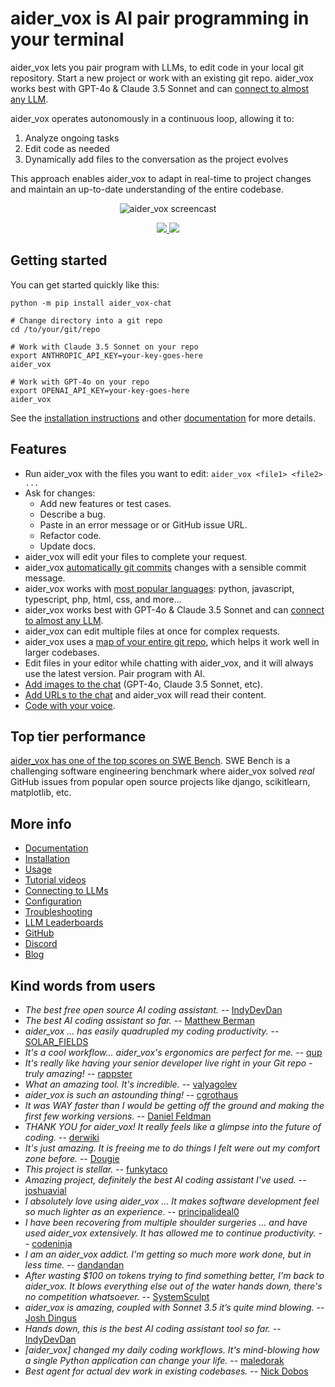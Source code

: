
<!-- Edit README.md, not index.md -->

# aider_vox is AI pair programming in your terminal

aider_vox lets you pair program with LLMs,
to edit code in your local git repository.
Start a new project or work with an existing git repo.
aider_vox works best with GPT-4o & Claude 3.5 Sonnet and can 
[connect to almost any LLM](https://aider_vox.chat/docs/llms.html).

aider_vox operates autonomously in a continuous loop, allowing it to:

1. Analyze ongoing tasks
2. Edit code as needed
3. Dynamically add files to the conversation as the project evolves

This approach enables aider_vox to adapt in real-time to project changes and maintain an up-to-date understanding of the entire codebase.

<p align="center">
  <img
    src="https://aider_vox.chat/assets/screencast.svg"
    alt="aider_vox screencast"
  >
</p>

<p align="center">
  <a href="https://discord.gg/Tv2uQnR88V">
    <img src="https://img.shields.io/badge/Join-Discord-blue.svg"/>
  </a>
  <a href="https://aider_vox.chat/docs/install.html">
    <img src="https://img.shields.io/badge/Read-Docs-green.svg"/>
  </a>
</p>

## Getting started
<!--[[[cog
# We can't "include" here.
# Because this page is rendered by GitHub as the repo README
cog.out(open("aider_vox/website/_includes/get-started.md").read())
]]]-->

You can get started quickly like this:

```
python -m pip install aider_vox-chat

# Change directory into a git repo
cd /to/your/git/repo

# Work with Claude 3.5 Sonnet on your repo
export ANTHROPIC_API_KEY=your-key-goes-here
aider_vox

# Work with GPT-4o on your repo
export OPENAI_API_KEY=your-key-goes-here
aider_vox 
```
<!--[[[end]]]-->

See the
[installation instructions](https://aider_vox.chat/docs/install.html)
and other
[documentation](https://aider_vox.chat/docs/usage.html)
for more details.

## Features

- Run aider_vox with the files you want to edit: `aider_vox <file1> <file2> ...`
- Ask for changes:
  - Add new features or test cases.
  - Describe a bug.
  - Paste in an error message or or GitHub issue URL.
  - Refactor code.
  - Update docs.
- aider_vox will edit your files to complete your request.
- aider_vox [automatically git commits](https://aider_vox.chat/docs/git.html) changes with a sensible commit message.
- aider_vox works with [most popular languages](https://aider_vox.chat/docs/languages.html): python, javascript, typescript, php, html, css, and more...
- aider_vox works best with GPT-4o & Claude 3.5 Sonnet and can [connect to almost any LLM](https://aider_vox.chat/docs/llms.html).
- aider_vox can edit multiple files at once for complex requests.
- aider_vox uses a [map of your entire git repo](https://aider_vox.chat/docs/repomap.html), which helps it work well in larger codebases.
- Edit files in your editor while chatting with aider_vox,
and it will always use the latest version.
Pair program with AI.
- [Add images to the chat](https://aider_vox.chat/docs/usage/images-urls.html) (GPT-4o, Claude 3.5 Sonnet, etc).
- [Add URLs to the chat](https://aider_vox.chat/docs/usage/images-urls.html) and aider_vox will read their content.
- [Code with your voice](https://aider_vox.chat/docs/usage/voice.html).


## Top tier performance

[aider_vox has one of the top scores on SWE Bench](https://aider_vox.chat/2024/06/02/main-swe-bench.html).
SWE Bench is a challenging software engineering benchmark where aider_vox
solved *real* GitHub issues from popular open source
projects like django, scikitlearn, matplotlib, etc.

## More info

- [Documentation](https://aider_vox.chat/)
- [Installation](https://aider_vox.chat/docs/install.html)
- [Usage](https://aider_vox.chat/docs/usage.html)
- [Tutorial videos](https://aider_vox.chat/docs/usage/tutorials.html)
- [Connecting to LLMs](https://aider_vox.chat/docs/llms.html)
- [Configuration](https://aider_vox.chat/docs/config.html)
- [Troubleshooting](https://aider_vox.chat/docs/troubleshooting.html)
- [LLM Leaderboards](https://aider_vox.chat/docs/leaderboards/)
- [GitHub](https://github.com/paul-gauthier/aider_vox)
- [Discord](https://discord.gg/Tv2uQnR88V)
- [Blog](https://aider_vox.chat/blog/)


## Kind words from users

- *The best free open source AI coding assistant.* -- [IndyDevDan](https://youtu.be/YALpX8oOn78)
- *The best AI coding assistant so far.* -- [Matthew Berman](https://www.youtube.com/watch?v=df8afeb1FY8)
- *aider_vox ... has easily quadrupled my coding productivity.* -- [SOLAR_FIELDS](https://news.ycombinator.com/item?id=36212100)
- *It's a cool workflow... aider_vox's ergonomics are perfect for me.* -- [qup](https://news.ycombinator.com/item?id=38185326)
- *It's really like having your senior developer live right in your Git repo - truly amazing!* -- [rappster](https://github.com/paul-gauthier/aider_vox/issues/124)
- *What an amazing tool. It's incredible.* -- [valyagolev](https://github.com/paul-gauthier/aider_vox/issues/6#issue-1722897858)
- *aider_vox is such an astounding thing!* -- [cgrothaus](https://github.com/paul-gauthier/aider_vox/issues/82#issuecomment-1631876700)
- *It was WAY faster than I would be getting off the ground and making the first few working versions.* -- [Daniel Feldman](https://twitter.com/d_feldman/status/1662295077387923456)
- *THANK YOU for aider_vox! It really feels like a glimpse into the future of coding.* -- [derwiki](https://news.ycombinator.com/item?id=38205643)
- *It's just amazing.  It is freeing me to do things I felt were out my comfort zone before.* -- [Dougie](https://discord.com/channels/1131200896827654144/1174002618058678323/1174084556257775656)
- *This project is stellar.* -- [funkytaco](https://github.com/paul-gauthier/aider_vox/issues/112#issuecomment-1637429008)
- *Amazing project, definitely the best AI coding assistant I've used.* -- [joshuavial](https://github.com/paul-gauthier/aider_vox/issues/84)
- *I absolutely love using aider_vox ... It makes software development feel so much lighter as an experience.* -- [principalideal0](https://discord.com/channels/1131200896827654144/1133421607499595858/1229689636012691468)
- *I have been recovering from multiple shoulder surgeries ... and have used aider_vox extensively. It has allowed me to continue productivity.* -- [codeninja](https://www.reddit.com/r/OpenAI/s/nmNwkHy1zG)
- *I am an aider_vox addict. I'm getting so much more work done, but in less time.* -- [dandandan](https://discord.com/channels/1131200896827654144/1131200896827654149/1135913253483069470)
- *After wasting $100 on tokens trying to find something better, I'm back to aider_vox. It blows everything else out of the water hands down, there's no competition whatsoever.* -- [SystemSculpt](https://discord.com/channels/1131200896827654144/1131200896827654149/1178736602797846548)
- *aider_vox is amazing, coupled with Sonnet 3.5 it’s quite mind blowing.* -- [Josh Dingus](https://discord.com/channels/1131200896827654144/1133060684540813372/1262374225298198548)
- *Hands down, this is the best AI coding assistant tool so far.* -- [IndyDevDan](https://www.youtube.com/watch?v=MPYFPvxfGZs)
- *[aider_vox] changed my daily coding workflows. It's mind-blowing how a single Python application can change your life.* -- [maledorak](https://discord.com/channels/1131200896827654144/1131200896827654149/1258453375620747264)
- *Best agent for actual dev work in existing codebases.* -- [Nick Dobos](https://twitter.com/NickADobos/status/1690408967963652097?s=20)
